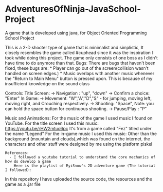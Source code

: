 # AdventuresOfNinja-JavaSchool-Project
A game that is developed using java, for Object Oriented Programming School Project

This is a 2-D shooter type of game that is minimalist and simplistic, It closely resembles the game called #cuphead since it was the inspiration I took while doing this project.
The game only consists of one boss as I didn't have time to do anymore than that.
Bugs: There are bugs that haven't been fixed, these bugs are:
     * Player can go out of the screen(collision wasn't handled on screen edges.)
     * Music overlaps with another music whenever the "Return to Main Menu" button is pressed upon. This is because of my insufficient knowledge on the sound class

Controls: Title Screen:
                    -> Navigation : "up", "down"
                    -> Confirm a choice: "Enter"
          In Game:
                  -> Movement: "W","A","D","S" - for jumping, moving left, moving right, and Crouching respectively. 
                  -> Shooting: "Space", Note: you can hold the space button for continuous shooting.
                  -> Pause/Play : "P"
       
  Music and Animations:
    For the music of the game I used music I found on YouTube.
    For the title screen I used this music: https://youtu.be/rHW2mtuc6pc It's from a game called "Fez" titled under the name "Legend"
    For the in-game music I used this music: 
    Other than the background (mountain and clouds),which was found on the internet, the characters and other stuff were designed by me using the platform piskel 
    
    References:
      - I followed a youtube tutorial to understand the core mechanics of how do develop a game
        Here is the playlist of RyiSnow's 2D adventure game (The tutorial I followed): 
        
    
In this repository I have uploaded the source code, the resources and the game as a .jar file
